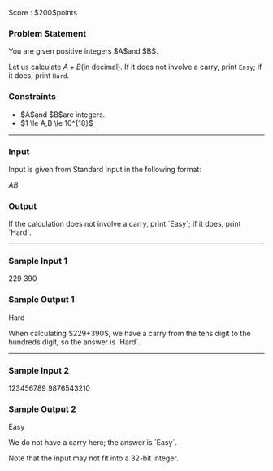 
<div>

<span>

<span>

<p>
Score : $200$points
</p>

<div>

<section>

### **Problem Statement**

<p>
You are given positive integers $A$and $B$.

Let us calculate $A+B$(in decimal). If it does not involve a carry, print `Easy`; if it does, print `Hard`.
</p>

</section>

</div>

<div>

<section>

### **Constraints**

<ul>

<li>
$A$and $B$are integers.
</li>

<li>
$1 \le A,B \le 10^{18}$
</li>

</ul>

</section>

</div>

---

<div>

<div>

<section>

### **Input**

<p>
Input is given from Standard Input in the following format:
</p>

<div>

$A$$B$
</div>

</section>

</div>

<div>

<section>

### **Output**

<p>
If the calculation does not involve a carry, print `Easy`; if it does, print `Hard`.
</p>

</section>

</div>

</div>

---

<div>

<section>

### **Sample Input 1**

<div>

229 390

</div>

</section>

</div>

<div>

<section>

### **Sample Output 1**

<div>

Hard

</div>

<p>
When calculating $229+390$, we have a carry from the tens digit to the hundreds digit, so the answer is `Hard`.
</p>

</section>

</div>

---

<div>

<section>

### **Sample Input 2**

<div>

123456789 9876543210

</div>

</section>

</div>

<div>

<section>

### **Sample Output 2**

<div>

Easy

</div>

<p>
We do not have a carry here; the answer is `Easy`.

Note that the input may not fit into a $32$-bit integer.
</p>

</section>

</div>

</span>

</span>

</div>
